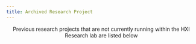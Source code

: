 ```yaml
---
title: Archived Research Project
---
```


<center>Previous research projects that are not currently running within the HXI Research lab are listed below</center>


